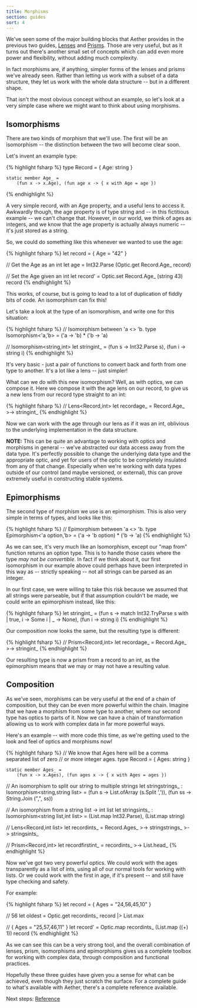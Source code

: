 ```yaml
---
title: Morphisms
section: guides
sort: 4
---
```


We've seen some of the major building blocks that Aether provides in the previous two guides, [Lenses][lenses] and [Prisms][prisms]. Those are very useful, but as it turns out there's another small set of concepts which can add even more power and flexibility, without adding much complexity.

In fact morphisms are, if anything, simpler forms of the lenses and prisms we've already seen. Rather than letting us work with a subset of a data structure, they let us work with the whole data structure -- but in a different shape.

That isn't the most obvious concept without an example, so let's look at a very simple case where we might want to think about using morphisms.

## Isomorphisms

There are two kinds of morphism that we'll use. The first will be an isomorphism -- the distinction between the two will become clear soon.

Let's invent an example type:

{% highlight fsharp %}
type Record =
    { Age: string }

    static member Age_ =
        (fun x -> x.Age), (fun age x -> { x with Age = age })
{% endhighlight %}

A very simple record, with an Age property, and a useful lens to access it. Awkwardly though, the age property is of type string and -- in this fictitious example -- we can't change that. However, in our world, we think of ages as integers, and we know that the age property is actually always numeric -- it's just stored as a string.

So, we could do something like this whenever we wanted to use the age:

{% highlight fsharp %}
let record =
    { Age = "42" }

// Get the Age as an int
let age =
    Int32.Parse (Optic.get Record.Age_ record)

// Set the Age given an int
let record' =
    Optic.set Record.Age_ (string 43) record
{% endhighlight %}

This works, of course, but is going to lead to a lot of duplication of fiddly bits of code. An isomorphism can fix this!

Let's take a look at the type of an isomorphism, and write one for this situation:

{% highlight fsharp %}
// Isomorphism between 'a <> 'b.
type Isomorphism<'a,'b> =
    ('a -> 'b) * ('b -> 'a)

// Isomorphism<string,int>
let stringint_ =
    (fun s -> Int32.Parse s), (fun i -> string i)
{% endhighlight %}

It's very basic - just a pair of functions to convert back and forth from one type to another. It's a lot like a lens -- just simpler!

What can we do with this new isomorphism? Well, as with optics, we can compose it. Here we compose it with the age lens on our record, to give us a new lens from our record type straight to an int:

{% highlight fsharp %}
// Lens<Record,int>
let recordage_ =
    Record.Age_ >-> stringint_
{% endhighlight %}
    
Now we can work with the age through our lens as if it was an int, oblivious to the underlying implementation in the data structure.

__NOTE:__ This can be quite an advantage to working with optics and morphisms in general -- we've abstracted our data access away from the data type. It's perfectly possible to change the underlying data type and the appropriate optic, and yet for users of the optic to be completely insulated from any of that change. Especially when we're working with data types outside of our control (and maybe versioned, or external), this can prove extremely useful in constructing stable systems. 

## Epimorphisms

The second type of morphism we use is an epimorphism. This is also very simple in terms of types, and looks like this:

{% highlight fsharp %}
// Epimorphism between 'a <> 'b.
type Epimorphism<'a option,'b> =
    ('a -> 'b option) * ('b -> 'a)
{% endhighlight %}

As we can see, it's very much like an Isomorphism, except our "map from" function returns an option type. This is to handle those cases where the type _may not be convertible_. In fact if we think about it, our first isomorphism in our example above could perhaps have been interpreted in this way as -- strictly speaking -- not all strings can be parsed as an integer.

In our first case, we were willing to take this risk because we assumed that all strings were parseable, but if that assumption couldn't be made, we could write an epimorphism instead, like this:

{% highlight fsharp %}
let stringint_ =
    (fun s ->
        match Int32.TryParse s with
        | true, i -> Some i
        | _ -> None),
    (fun i -> string i)
{% endhighlight %}

Our composition now looks the same, but the resulting type is different:

{% highlight fsharp %}
// Prism<Record,int>
let recordage_ =
    Record.Age_ >-> stringint_
{% endhighlight %}

Our resulting type is now a prism from a record to an int, as the epimorphism means that we may or may not have a resulting value.

## Composition

As we've seen, morphisms can be very useful at the end of a chain of composition, but they can be even more powerful within the chain. Imagine that we have a morphism from some type to another, where our second type has optics to parts of it. Now we can have a chain of transformation allowing us to work with complex data in far more powerful ways.

Here's an example -- with more code this time, as we're getting used to the look and feel of optics and morphisms now!

{% highlight fsharp %}
// We know that Ages here will be a comma separated list of zero
// or more integer ages.
type Record =
    { Ages: string }

    static member Ages_ =
        (fun x -> x.Ages), (fun ages x -> { x with Ages = ages })

// An isomorphism to split our string to multiple strings
let stringstrings_ : Isomorphism<string,string list> =
    (fun s -> List.ofArray (s.Split ',')),
    (fun ss -> String.Join (",", ss))

// An isomorphism from a string list -> int list
let stringsints_ : Isomorphism<string list,int list> =
    (List.map Int32.Parse), (List.map string)

// Lens<Record,int list>
let recordints_ =
        Record.Ages_
    >-> stringstrings_
    >-> stringsints_

// Prism<Record,int>
let recordfirstint_ =
        recordints_
    >-> List.head_
{% endhighlight %}

Now we've got two very powerful optics. We could work with the ages transparently as a list of ints, using all of our normal tools for working with lists. Or we could work with the first in age, if it's present -- and still have type checking and safety.

For example:

{% highlight fsharp %}
let record =
    { Ages = "24,56,45,10" }

// 56
let oldest =
    Optic.get recordints_ record |> List.max

// { Ages = "25,57,46,11" }
let record' =
    Optic.map recordints_ (List.map ((+) 1)) record
{% endhighlight %}

As we can see this can be a very strong tool, and the overall combination of lenses, prism, isomorphisms and epimorphisms gives us a complete toolbox for working with complex data, through composition and functional practices.

Hopefully these three guides have given you a sense for what can be achieved, even though they just scratch the surface. For a complete guide to what's available with Aether, there's a complete reference available.

Next steps: [Reference][reference]

<!--- Local --->

[lenses]: /aether/guides/lenses.html
[prisms]: /aether/guides/prisms.html
[reference]: /aether/reference
